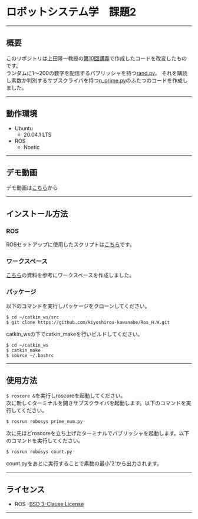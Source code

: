 # ロボットシステム学　課題2
___
## 概要
このリポジトリは上田隆一教授の[第10回講義]()で作成したコードを改変したものです。<br>
ランダムに1～200の数字を配信するパブリッシャを持つ[rand.py](https://github.com/kiyoshirou-kawanabe/mypkg/blob/main/scripts/rand.py)。
それを購読し素数か判別するサブスクライバを持つ[n_prime.py](https://github.com/kiyoshirou-kawanabe/mypkg/blob/main/scripts/n_prime.py)のふたつのコードを作成しました。<br>
___
## 動作環境
- Ubuntu
  - 20.04.1 LTS
- ROS
  - Noetic
___
## デモ動画
デモ動画は[こちら](https://www.youtube.com/watch?v=5AbuDIgDXcw)から
___
## インストール方法
### ROS
  ROSセットアップに使用したスクリプトは[こちら](https://github.com/ryuichiueda/ros_setup_scripts_Ubuntu20.04_desktop)です。<br>

### ワークスペース
  [こちら](https://github.com/ryuichiueda/robosys2020/blob/master/md/ros.md)の資料を参考にワークスペースを作成しました。<br>
  
### パッケージ
  以下のコマンドを実行しパッケージをクローンしてください。<br>
  ```
  $ cd ~/catkin_ws/src
  $ git clone https://github.com/kiyoshirou-kawanabe/Ros_H.W.git
  ```
catkin_wsの下でcatkin_makeを行いビルドしてください。<br>
```
$ cd ~/catkin_ws
$ catkin_make
$ source ~/.bashrc
```
___
## 使用方法
`$ roscore &`を実行しroscoreを起動してください。<br>
次に新しくターミナルを開きサブスクライバを起動します。以下のコマンドを実行してください。<br>
```
$ rosrun robosys prime_num.py
```
次に先ほどroscoreを立ち上げたターミナルでパブリッシャを起動します。以下のコマンドを実行してください。
```
$ rosrun robosys count.py
```
count.pyをあとに実行することで素数の最小'2'から出力されます。
___
## ライセンス
- ROS -[BSD 3-Clause License](https://github.com/kiyoshirou-kawanabe/mypkg/blob/main/LICENSE)
___

